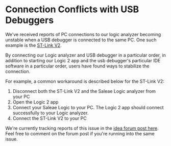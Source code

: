 # Connection Conflicts with USB Debuggers

We've received reports of PC connections to our logic analyzer becoming unstable when a USB debugger  is connected to the same PC. One such example is the [ST-Link V2](https://www.st.com/en/development-tools/st-link-v2.html).

By connecting our Logic analyzer and USB debugger in a particular order, in addition to starting our Logic 2 app and the usb debugger's particular IDE software in a particular order, users have found ways to stabilize the connection.

For example, a common workaround is described below for the ST-Link V2: 

1. Disconnect both the ST-Link V2 and the Saleae Logic analyzer from your PC
2. Open the Logic 2 app 
3. Connect your Saleae Logic to your PC. The Logic 2 app should connect successfully to your Logic analyzer.
4. Connect the ST-Link V2 to your PC

We're currently tracking reports of this issue in the [idea forum post here](https://ideas.saleae.com/b/feature-requests/connection-conflicts-with-usb-debuggers/). Feel free to comment on the forum post if you're running into the same issue.

